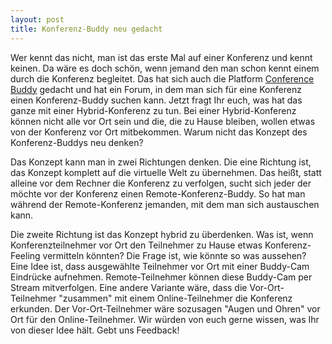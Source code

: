 ```yaml
---
layout: post
title: Konferenz-Buddy neu gedacht
---
```


Wer kennt das nicht, man ist das erste Mal auf einer Konferenz und kennt keinen.
Da wäre es doch schön, wenn jemand den man schon kennt einem durch die Konferenz begleitet.
Das hat sich auch die Platform [Conference Buddy](https://www.conferencebuddy.io/) gedacht und hat ein Forum, in dem man sich für eine Konferenz einen Konferenz-Buddy suchen kann.
Jetzt fragt Ihr euch, was hat das ganze mit einer Hybrid-Konferenz zu tun.
Bei einer Hybrid-Konferenz können nicht alle vor Ort sein und die, die zu Hause bleiben, wollen etwas von der Konferenz vor Ort mitbekommen.
Warum nicht das Konzept des Konferenz-Buddys neu denken?

Das Konzept kann man in zwei Richtungen denken.
Die eine Richtung ist, das Konzept komplett auf die virtuelle Welt zu übernehmen.
Das heißt, statt alleine vor dem Rechner die Konferenz zu verfolgen, sucht sich jeder der möchte vor der Konferenz einen Remote-Konferenz-Buddy.
So hat man während der Remote-Konferenz jemanden, mit dem man sich austauschen kann.

Die zweite Richtung ist das Konzept hybrid zu überdenken.
Was ist, wenn Konferenzteilnehmer vor Ort den Teilnehmer zu Hause etwas Konferenz-Feeling vermitteln könnten?
Die Frage ist, wie könnte so was aussehen?
Eine Idee ist, dass ausgewählte Teilnehmer vor Ort mit einer Buddy-Cam Eindrücke aufnehmen.
Remote-Teilnehmer können diese Buddy-Cam per Stream mitverfolgen.
Eine andere Variante wäre, dass die Vor-Ort-Teilnehmer "zusammen" mit einem Online-Teilnehmer die Konferenz erkunden.
Der Vor-Ort-Teilnehmer wäre sozusagen "Augen und Ohren" vor Ort für den Online-Teilnehmer.
Wir würden von euch gerne wissen, was Ihr von dieser Idee hält.
Gebt uns Feedback!
